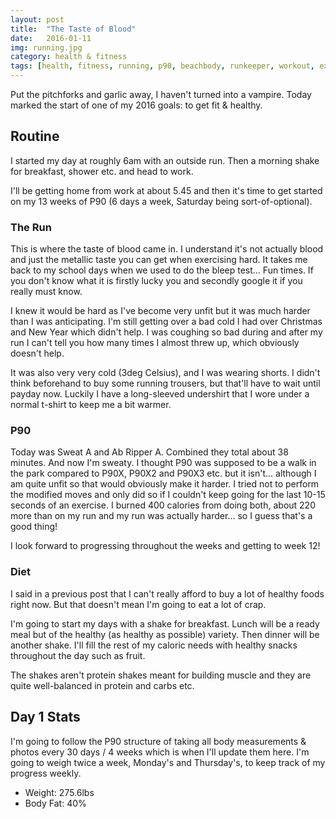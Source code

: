 ```yaml
---
layout: post
title:  "The Taste of Blood"
date:   2016-01-11
img: running.jpg
category: health & fitness
tags: [health, fitness, running, p90, beachbody, runkeeper, workout, exercise, routine, early morning, diet, food, weight, body fat]
---
```


Put the pitchforks and garlic away, I haven't turned into a vampire. Today marked the start of one of my 2016 goals: to get fit & healthy.

## Routine

I started my day at roughly 6am with an outside run. Then a morning shake for breakfast, shower etc. and head to work.

I'll be getting home from work at about 5.45 and then it's time to get started on my 13 weeks of P90 (6 days a week, Saturday being sort-of-optional).

### The Run

This is where the taste of blood came in. I understand it's not actually blood and just the metallic taste you can get when exercising hard. It takes me back to my school days when we used to do the bleep test... Fun times. If you don't know what it is firstly lucky you and secondly google it if you really must know.

I knew it would be hard as I've become very unfit but it was much harder than I was anticipating. I'm still getting over a bad cold I had over Christmas and New Year which didn't help. I was coughing so bad during and after my run I can't tell you how many times I almost threw up, which obviously doesn't help.

It was also very very cold (3deg Celsius), and I was wearing shorts. I didn't think beforehand to buy some running trousers, but that'll have to wait until payday now. Luckily I have a long-sleeved undershirt that I wore under a normal t-shirt to keep me a bit warmer.

### P90

Today was Sweat A and Ab Ripper A. Combined they total about 38 minutes. And now I'm sweaty. I thought P90 was supposed to be a walk in the park compared to P90X, P90X2 and P90X3 etc. but it isn't... although I am quite unfit so that would obviously make it harder. I tried not to perform the modified moves and only did so if I couldn't keep going for the last 10-15 seconds of an exercise. I burned 400 calories from doing both, about 220 more than on my run and my run was actually harder... so I guess that's a good thing!

I look forward to progressing throughout the weeks and getting to week 12!

### Diet

I said in a previous post that I can't really afford to buy a lot of healthy foods right now. But that doesn't mean I'm going to eat a lot of crap.

I'm going to start my days with a shake for breakfast. Lunch will be a ready meal but of the healthy (as healthy as possible) variety. Then dinner will be another shake. I'll fill the rest of my caloric needs with healthy snacks throughout the day such as fruit.

The shakes aren't protein shakes meant for building muscle and they are quite well-balanced in protein and carbs etc.

## Day 1 Stats

I'm going to follow the P90 structure of taking all body measurements & photos every 30 days / 4 weeks which is when I'll update them here. I'm going to weigh twice a week, Monday's and Thursday's, to keep track of my progress weekly.

- Weight: 275.6lbs
- Body Fat: 40%